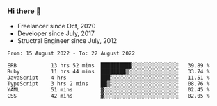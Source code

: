 ### Hi there 👋

- Freelancer since Oct, 2020
- Developer since July, 2017
- Structral Engineer since July, 2012

<!--START_SECTION:waka-->

```text
From: 15 August 2022 - To: 22 August 2022

ERB           13 hrs 52 mins  ██████████░░░░░░░░░░░░░░░   39.89 %
Ruby          11 hrs 44 mins  ████████▒░░░░░░░░░░░░░░░░   33.74 %
JavaScript    4 hrs           ███░░░░░░░░░░░░░░░░░░░░░░   11.51 %
TypeScript    3 hrs 2 mins    ██▒░░░░░░░░░░░░░░░░░░░░░░   08.76 %
YAML          51 mins         ▓░░░░░░░░░░░░░░░░░░░░░░░░   02.45 %
CSS           42 mins         ▓░░░░░░░░░░░░░░░░░░░░░░░░   02.05 %
```

<!--END_SECTION:waka-->

